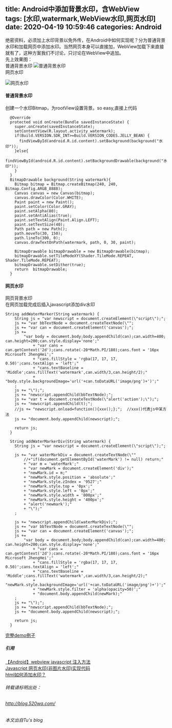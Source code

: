 title: Android中添加背景水印，含WebView  
tags: [水印,watermark,WebView水印,网页水印]  
date: 2020-04-19 10:59:46
categories: Android
---

绝密资料，必须加上水印背景以免外传，在Android中如何实现呢？分为普通背景水印和加载网页中添加水印。当然网页本身可以直接加，WebView加载下来直接就有了，这种方案我们不讨论，只讨论在WebView中追加。  
先上效果图：  
普通背景水印 
![普通背景水印](/css/images/watermark_bg.jpeg)  
网页水印  
<!--more-->
![网页水印](/css/images/watermark_webview.jpeg)

####  普通背景水印
创建一个水印Bitmap，为rootView设置背景。so easy,直接上代码 
 
```
  @Override
  protected void onCreate(Bundle savedInstanceState) {
    super.onCreate(savedInstanceState);
    setContentView(R.layout.activity_watermark);
    if(Build.VERSION.SDK_INT>=Build.VERSION_CODES.JELLY_BEAN) {
      findViewById(android.R.id.content).setBackground(background("水印"));
    }else{
      findViewById(android.R.id.content).setBackgroundDrawable(background("水印"));
    }
  }
  BitmapDrawable background(String watermark){
    Bitmap bitmap = Bitmap.createBitmap(240, 240, Bitmap.Config.ARGB_8888);
    Canvas canvas = new Canvas(bitmap);
    canvas.drawColor(Color.WHITE);
    Paint paint = new Paint();
    paint.setColor(Color.GRAY);
    paint.setAlpha(80);
    paint.setAntiAlias(true);
    paint.setTextAlign(Paint.Align.LEFT);
    paint.setTextSize(40);
    Path path = new Path();
    path.moveTo(30, 150);
    path.lineTo(300, 0);
    canvas.drawTextOnPath(watermark, path, 0, 30, paint);

    BitmapDrawable bitmapDrawable = new BitmapDrawable(bitmap);
    bitmapDrawable.setTileModeXY(Shader.TileMode.REPEAT, Shader.TileMode.REPEAT);
    bitmapDrawable.setDither(true);
    return  bitmapDrawable;
  }
```

####  网页水印
网页背景水印  
在网页加载完成后插入javascript添加div水印  
```
String addWaterMarker(String watermark) {
    String js = "var newscript = document.createElement(\"script\");";
    js += "var bbTextNode = document.createTextNode(\"";
    js += "var can = document.createElement('canvas');";
    js +=
        "var body = document.body;body.appendChild(can);can.width=400; can.height=200;can.style.display='none';"
            + "var cans = can.getContext('2d');cans.rotate(-20*Math.PI/180);cans.font = '16px Microsoft JhengHei';"
            + "cans.fillStyle = 'rgba(17, 17, 17, 0.50)';cans.textAlign = 'left';"
            + "cans.textBaseline = 'Middle';cans.fillText('watermark',can.width/3,can.height/2);"
            + "body.style.backgroundImage='url('+can.toDataURL('image/png')+')';"
    ;
    js += "\");";
    js += "newscript.appendChild(bbTextNode);";
    js += "var t = document.createTextNode(\"alert('action');\");";
    js += "newscript.appendChild(t);";
    //js += "newscript.onload=function(){xxx();};";  //xxx()代表js中某方法
    js += "document.body.appendChild(newscript);";

    return js;
  }

  String addWaterMarkerDiv(String watermark) {
    String js = "var newscript = document.createElement(\"script\");";

    js += "var waterMarkDiv = document.createTextNode(\""
        //+"if(document.getElementById('waterMark') != null) return;"
        + "var m = 'waterMark';"
        + "var newMark = document.createElement('div');"
        + "newMark.id = m;"
        + "newMark.style.position = 'absolute';"
        + "newMark.style.zIndex = '9527';"
        + "newMark.style.top = '0px';"
        + "newMark.style.left = '0px';"
        + "newMark.style.width = '800px';"
        + "newMark.style.height = '400px';"
        + "alert('newmark');"
        + "\");"
    ;

    js += "newscript.appendChild(waterMarkDiv);";
    js += "var bbTextNode = document.createTextNode(\"";
    js += "var can = document.createElement('canvas');";
    js +=
        "var body = document.body;body.appendChild(can);can.width=400; can.height=200;can.style.display='none';"
            + "var cans = can.getContext('2d');cans.rotate(-20*Math.PI/180);cans.font = '16px Microsoft JhengHei';"
            + "cans.fillStyle = 'rgba(17, 17, 17, 0.50)';cans.textAlign = 'left';"
            + "cans.textBaseline = 'Middle';cans.fillText('watermark',can.width/3,can.height/2);"
            + "newMark.style.backgroundImage='url('+can.toDataURL('image/png')+')';"
            + "newMark.style.filter = 'alpha(opacity=50)';"
            + "document.body.appendChild(newMark);"
    ;
    js += "\");";
    js += "newscript.appendChild(bbTextNode);";
    js += "document.body.appendChild(newscript);";

    return js;
  }
```

[完整demo例子](https://github.com/2tu/Demos/tree/master/app/src/main/java/com/tu/example/watermark)


##### 引用 
[【Android】webview javascript 注入方法](https://www.cnblogs.com/rayray/p/3680500.html)  
[Javascript 网页水印(非图片水印)实现代码](https://m.jb51.net/article/22279.htm)  
[html如何添加水印？](https://segmentfault.com/q/1010000011817297) 

###### 转载请标明出处： 
###### http://blog.520wa.com/
###### 本文出自Tu's blog